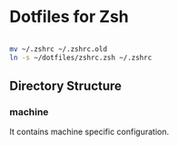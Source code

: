 # Dotfiles for Zsh

```bash

mv ~/.zshrc ~/.zshrc.old
ln -s ~/dotfiles/zshrc.zsh ~/.zshrc

```

## Directory Structure

### machine

It contains machine specific configuration.

